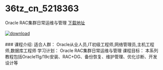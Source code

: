 # 36tz_cn_5218363
Oracle RAC集群日常运维与管理
[下载地址](http://www.36tz.cn/article/5218363 "下载地址")
<br/></br>[![download](http://36tz.cn/muke_img/2021_02_1-32-300x102.png "下载地址")](http://www.36tz.cn/article/5218363 "下载地址")
<br/></br>### 课程介绍:
适合人群：
Oracle从业人员,IT初级工程师,网络管理员,主机工程师,数据库工程师
学习计划：
Oracle RAC集群日常运维与管理
课程目标：
本系列教程包括Oracle11g/19c安装、RAC+DG、备份恢复、维护管理、优化诊断、开发设计等

